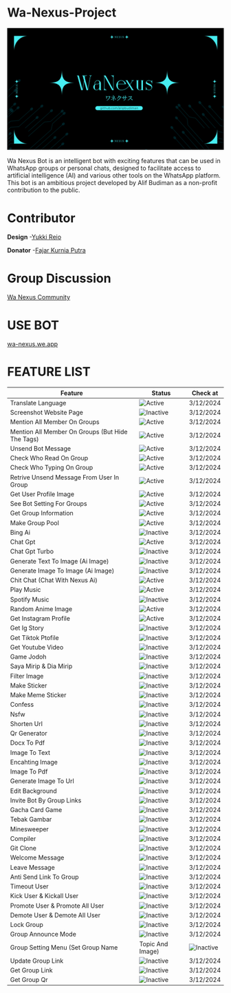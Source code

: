 # Wa-Nexus-Project

![WA Nexus Thumbnail](document/image/bot%20nexus.png)

Wa Nexus Bot is an intelligent bot with exciting features that can be used in WhatsApp groups or personal chats, designed to facilitate access to artificial intelligence (AI) and various other tools on the WhatsApp platform. This bot is an ambitious project developed by Alif Budiman as a non-profit contribution to the public.

# Contributor
**Design**
-[Yukki Reio](https://instagram.com/yukkireio._?igshid=MzRlODBiNWFlZA==)

**Donator**
-[Fajar Kurnia Putra](https://instagram.com/fjrkurnia_?igshid=MzRlODBiNWFlZA==)

# Group Discussion
[Wa Nexus Community](https://chat.whatsapp.com/Gbe7Y7NHpZXEaLoQRc6WpD)

# USE BOT
[wa-nexus.we.app](https://wa-nexus.web.app/)

# FEATURE LIST


| Feature |  Status |  Check at |
| ------- |  ------ | --------- |
| Translate Language |  ![Active](https://img.shields.io/badge/Active-brightgreen) |  3/12/2024 |
| Screenshot Website Page |  ![Inactive](https://img.shields.io/badge/Inactive-red) |  3/12/2024 |
| Mention All Member On Groups |  ![Active](https://img.shields.io/badge/Active-brightgreen) |  3/12/2024 |
| Mention All Member On Groups (But Hide The Tags) |  ![Active](https://img.shields.io/badge/Active-brightgreen) |  3/12/2024 |
| Unsend Bot Message |  ![Active](https://img.shields.io/badge/Active-brightgreen) |  3/12/2024 |
| Check Who Read On Group |  ![Active](https://img.shields.io/badge/Active-brightgreen) |  3/12/2024 |
| Check Who Typing On Group |  ![Active](https://img.shields.io/badge/Active-brightgreen) |  3/12/2024 |
| Retrive Unsend Message From User In Group |  ![Active](https://img.shields.io/badge/Active-brightgreen) |  3/12/2024 |
| Get User Profile Image |  ![Active](https://img.shields.io/badge/Active-brightgreen) |  3/12/2024 |
| See Bot Setting For Groups |  ![Active](https://img.shields.io/badge/Active-brightgreen) |  3/12/2024 |
| Get Group Information |  ![Active](https://img.shields.io/badge/Active-brightgreen) |  3/12/2024 |
| Make Group Pool |  ![Active](https://img.shields.io/badge/Active-brightgreen) |  3/12/2024 |
| Bing Ai |  ![Inactive](https://img.shields.io/badge/Inactive-red) |  3/12/2024 |
| Chat Gpt |  ![Active](https://img.shields.io/badge/Active-brightgreen) |  3/12/2024 |
| Chat Gpt Turbo |  ![Inactive](https://img.shields.io/badge/Inactive-red) |  3/12/2024 |
| Generate Text To Image (Ai Image) |  ![Inactive](https://img.shields.io/badge/Active%20Slow-blue) |  3/12/2024 |
| Generate Image To Image (Ai Image) |  ![Inactive](https://img.shields.io/badge/Active%20Slow-blue) |  3/12/2024 |
| Chit Chat (Chat With Nexus Ai) |  ![Active](https://img.shields.io/badge/Active-brightgreen) |  3/12/2024 |
| Play Music |  ![Active](https://img.shields.io/badge/Active-brightgreen) |  3/12/2024 |
| Spotify Music |  ![Inactive](https://img.shields.io/badge/Inactive-red) |  3/12/2024 |
| Random Anime Image |  ![Active](https://img.shields.io/badge/Active-brightgreen) |  3/12/2024 |
| Get Instagram Profile |  ![Active](https://img.shields.io/badge/Active-brightgreen) |  3/12/2024 |
| Get Ig Story |  ![Inactive](https://img.shields.io/badge/Will%20Be%20Check-gray) |  3/12/2024 |
| Get Tiktok Ptofile |  ![Inactive](https://img.shields.io/badge/Will%20Be%20Check-gray) |  3/12/2024 |
| Get Youtube Video |  ![Inactive](https://img.shields.io/badge/Will%20Be%20Check-gray) |  3/12/2024 |
| Game Jodoh |  ![Inactive](https://img.shields.io/badge/Will%20Be%20Check-gray) |  3/12/2024 |
| Saya Mirip & Dia Mirip |  ![Inactive](https://img.shields.io/badge/Will%20Be%20Check-gray) |  3/12/2024 |
| Filter Image |  ![Inactive](https://img.shields.io/badge/Will%20Be%20Check-gray) |  3/12/2024 |
| Make Sticker |  ![Inactive](https://img.shields.io/badge/Will%20Be%20Check-gray) |  3/12/2024 |
| Make Meme Sticker |  ![Inactive](https://img.shields.io/badge/Will%20Be%20Check-gray) |  3/12/2024 |
| Confess |  ![Inactive](https://img.shields.io/badge/Will%20Be%20Check-gray) |  3/12/2024 |
| Nsfw |  ![Inactive](https://img.shields.io/badge/Will%20Be%20Check-gray) |  3/12/2024 |
| Shorten Url |  ![Inactive](https://img.shields.io/badge/Will%20Be%20Check-gray) |  3/12/2024 |
| Qr Generator |  ![Inactive](https://img.shields.io/badge/Will%20Be%20Check-gray) |  3/12/2024 |
| Docx To Pdf |  ![Inactive](https://img.shields.io/badge/Will%20Be%20Check-gray) |  3/12/2024 |
| Image To Text |  ![Inactive](https://img.shields.io/badge/Will%20Be%20Check-gray) |  3/12/2024 |
| Encahting Image |  ![Inactive](https://img.shields.io/badge/Will%20Be%20Check-gray) |  3/12/2024 |
| Image To Pdf |  ![Inactive](https://img.shields.io/badge/Will%20Be%20Check-gray) |  3/12/2024 |
| Generate Image To Url |  ![Inactive](https://img.shields.io/badge/Will%20Be%20Check-gray) |  3/12/2024 |
| Edit Background |  ![Inactive](https://img.shields.io/badge/Will%20Be%20Check-gray) |  3/12/2024 |
| Invite Bot By Group Links |  ![Inactive](https://img.shields.io/badge/Will%20Be%20Check-gray) |  3/12/2024 |
| Gacha Card Game |  ![Inactive](https://img.shields.io/badge/Will%20Be%20Check-gray) |  3/12/2024 |
| Tebak Gambar |  ![Inactive](https://img.shields.io/badge/Will%20Be%20Check-gray) |  3/12/2024 |
| Minesweeper |  ![Inactive](https://img.shields.io/badge/Will%20Be%20Check-gray) |  3/12/2024 |
| Compiler |  ![Inactive](https://img.shields.io/badge/Will%20Be%20Check-gray) |  3/12/2024 |
| Git Clone |  ![Inactive](https://img.shields.io/badge/Will%20Be%20Check-gray) |  3/12/2024 |
| Welcome Message |  ![Inactive](https://img.shields.io/badge/Will%20Be%20Check-gray) |  3/12/2024 |
| Leave Message |  ![Inactive](https://img.shields.io/badge/Will%20Be%20Check-gray) |  3/12/2024 |
| Anti Send Link To Group |  ![Inactive](https://img.shields.io/badge/Will%20Be%20Check-gray) |  3/12/2024 |
| Timeout User |  ![Inactive](https://img.shields.io/badge/Will%20Be%20Check-gray) |  3/12/2024 |
| Kick User & Kickall User |  ![Inactive](https://img.shields.io/badge/Will%20Be%20Check-gray) |  3/12/2024 |
| Promote User & Promote All User |  ![Inactive](https://img.shields.io/badge/Will%20Be%20Check-gray) |  3/12/2024 |
| Demote User & Demote All User |  ![Inactive](https://img.shields.io/badge/Will%20Be%20Check-gray) |  3/12/2024 |
| Lock Group |  ![Inactive](https://img.shields.io/badge/Will%20Be%20Check-gray) |  3/12/2024 |
| Group Announce Mode |  ![Inactive](https://img.shields.io/badge/Will%20Be%20Check-gray) |  3/12/2024 |
| Group Setting Menu (Set Group Name| Topic And Image) |  ![Inactive](https://img.shields.io/badge/Will%20Be%20Check-gray) |  3/12/2024 |
| Update Group Link |  ![Inactive](https://img.shields.io/badge/Will%20Be%20Check-gray) |  3/12/2024 |
| Get Group Link |  ![Inactive](https://img.shields.io/badge/Will%20Be%20Check-gray) |  3/12/2024 |
| Get Group Qr |  ![Inactive](https://img.shields.io/badge/Will%20Be%20Check-gray) |  3/12/2024 |